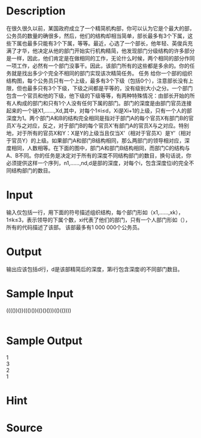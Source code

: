 
# Description

<div class="content"><p>在很久很久以前，某国政府成立了一个精简机构部，你可以认为它是个最大的部，公务员的数量的确很多，然后，他们的结构却相当简单，部长最多有3个下属，这些下属也最多只能有3个下属，等等。最近，心选了一个部长，他年轻、英俊兵充满了才华，他决定从他的部门开始实行机构精简，他发现部门分级结构的许多部分是一样，因此，他们肯定是在做相同的工作，无论什么时候，两个相同的部分作同一项工作，必然有一个部门没事干。因此，该部门所有的这些都是多余的。你的任务就是找出多少个完全不相同的部门实现该次精简任务。 任务 给你一个部的组织结构图，每个公务员只有一个上级，最多有3个下级（包括0个），注意部长没有上限，但也最多只有3个下级，下级之间都是平等的，没有级别大小之分。一个部门包含一个官员和他的下级，他下级的下级等等，有两种特殊情况：由部长开始的所有人构成的部门和只有1个人没有任何下属的部门。部门的深度是由部门官员连接起来的一个链X1,……,Xd,其中，对每个1≤i≤d，Xi是Xi+1的上级，只有一个人的部深度为1。两个部门A和B的结构完全相同是指对于部门A的每个官员X有部门B的官员X’与之对应，反之，对于部门B的每个官员X’有部门A的官员X与之对应。特别地，对于所有的官员X和Y：X是Y的上级当且仅当X’（相对于官员X）是Y’（相对于官员Y）的上级。如果部门A和部门B结构相同，那么两部门的领导相对应，深度相同，人数相等。在下面的图中，部门A和部门B结构相同，而部门C的结构与A、B不同。你的任务是决定对于所有的深度不同结构部门的数目，换句话说，你必须提供这样一个序列，n1,……,nd,d是部的深度，对每个i，包含深度位i的完全不同结构部门的数目。 <img border="0" alt="" src="source/bzoj/1942/img/aHR0cHM6Ly9seWRzeS5jb20vSnVkZ2VPbmxpbmUvaW1hZ2VzLzE5NDIuanBn.jpg"/></p></div>

# Input

<div class="content">输入仅包括一行，用下面的符号描述组织结构，每个部门形如（x1,……,xk），1≤k≤3，表示领导的下属个数，xi代表了他们的部门，只有一个人部门形如（），所有的代码描述了该部。
该部最多有1 000 000个公务员。

</div>

# Output

<div class="content">输出应该包括d行，d是该部精简后的深度，第i行包含深度i的不同部门数目。

</div>

# Sample Input

<div class="content"><span class="sampledata">(((())())((()())(()()()))(()(())))<br/>
<br/>
</span></div>

# Sample Output

<div class="content"><span class="sampledata">1<br/>
3<br/>
2<br/>
1<br/>
</span></div>

# Hint

<div class="content"><p></p></div>

# Source

<div class="content"><p><a href="problemset.php?search="></a></p></div>

